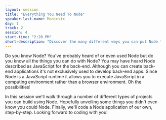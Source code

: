 ```yaml
---
layout: session
title: "Everything You Need To Node"
speaker-last-name: Manicsic
day: 1
track: 2
session: 4
start-time: "2:20 PM"
short-description: "Discover the many different ways you can put Node to use in your projects."
---
```


Do you know Node? You've probably heard of or even used Node but do you know all the things you can do with Node? You may have heard Node described as JavaScript for the back-end. Although you can create back-end applications it's not exclusively used to develop back-end apps. Since Node is a JavaScript runtime it allows you to execute JavaScript in a computing environment rather than a browser environment. Oh the possibilities!

In this session we'll walk through a number of different types of projects you can build using Node. Hopefully unveiling some things you didn't even know you could Node. Finally, we'll code a Node application of our own, step-by-step. Looking forward to coding with you!